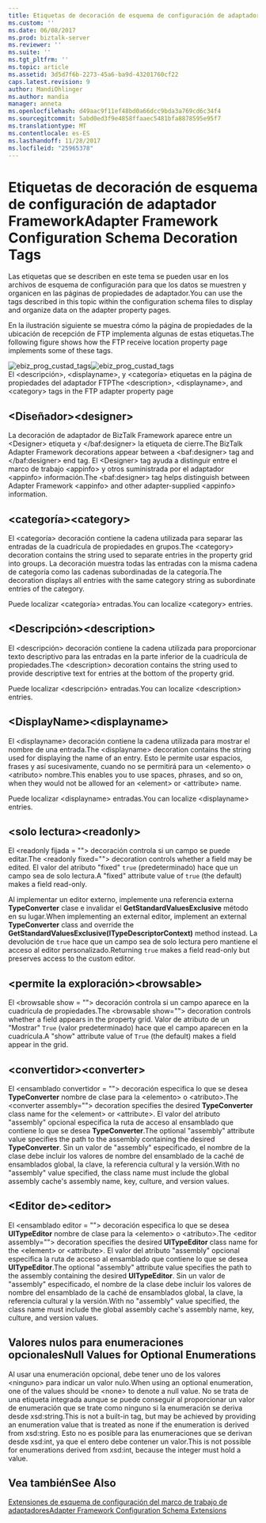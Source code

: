 ```yaml
---
title: Etiquetas de decoración de esquema de configuración de adaptador Framework | Documentos de Microsoft
ms.custom: ''
ms.date: 06/08/2017
ms.prod: biztalk-server
ms.reviewer: ''
ms.suite: ''
ms.tgt_pltfrm: ''
ms.topic: article
ms.assetid: 3d5d7f6b-2273-45a6-ba9d-43201760cf22
caps.latest.revision: 9
author: MandiOhlinger
ms.author: mandia
manager: anneta
ms.openlocfilehash: d49aac9f11ef48bd0a66dcc9bda3a769cd6c34f4
ms.sourcegitcommit: 5abd0ed3f9e4858ffaaec5481bfa8878595e95f7
ms.translationtype: MT
ms.contentlocale: es-ES
ms.lasthandoff: 11/28/2017
ms.locfileid: "25965378"
---
```

# <a name="adapter-framework-configuration-schema-decoration-tags"></a><span data-ttu-id="bfcf4-102">Etiquetas de decoración de esquema de configuración de adaptador Framework</span><span class="sxs-lookup"><span data-stu-id="bfcf4-102">Adapter Framework Configuration Schema Decoration Tags</span></span>
<span data-ttu-id="bfcf4-103">Las etiquetas que se describen en este tema se pueden usar en los archivos de esquema de configuración para que los datos se muestren y organicen en las páginas de propiedades de adaptador.</span><span class="sxs-lookup"><span data-stu-id="bfcf4-103">You can use the tags described in this topic within the configuration schema files to display and organize data on the adapter property pages.</span></span>  
  
 <span data-ttu-id="bfcf4-104">En la ilustración siguiente se muestra cómo la página de propiedades de la ubicación de recepción de FTP implementa algunas de estas etiquetas.</span><span class="sxs-lookup"><span data-stu-id="bfcf4-104">The following figure shows how the FTP receive location property page implements some of these tags.</span></span>  
  
 <span data-ttu-id="bfcf4-105">![](../core/media/ebiz-prog-custad-tags.gif "ebiz_prog_custad_tags")</span><span class="sxs-lookup"><span data-stu-id="bfcf4-105">![](../core/media/ebiz-prog-custad-tags.gif "ebiz_prog_custad_tags")</span></span>  
<span data-ttu-id="bfcf4-106">El \<descripción\>, \<displayname\>, y \<categoría\> etiquetas en la página de propiedades del adaptador FTP</span><span class="sxs-lookup"><span data-stu-id="bfcf4-106">The \<description\>, \<displayname\>, and \<category\> tags in the FTP adapter property page</span></span>  
  
## <a name="designer"></a><span data-ttu-id="bfcf4-107">\<Diseñador\></span><span class="sxs-lookup"><span data-stu-id="bfcf4-107">\<designer\></span></span>  
 <span data-ttu-id="bfcf4-108">La decoración de adaptador de BizTalk Framework aparece entre un \<Designer\> etiqueta y \</baf:designer\> la etiqueta de cierre.</span><span class="sxs-lookup"><span data-stu-id="bfcf4-108">The BizTalk Adapter Framework decorations appear between a \<baf:designer\> tag and \</baf:designer\> end tag.</span></span> <span data-ttu-id="bfcf4-109">El \<Designer\> tag ayuda a distinguir entre el marco de trabajo \<appinfo\> y otros suministrada por el adaptador \<appinfo\> información.</span><span class="sxs-lookup"><span data-stu-id="bfcf4-109">The \<baf:designer\> tag helps distinguish between Adapter Framework \<appinfo\> and other adapter-supplied \<appinfo\> information.</span></span>  
  
## <a name="category"></a><span data-ttu-id="bfcf4-110">\<categoría\></span><span class="sxs-lookup"><span data-stu-id="bfcf4-110">\<category\></span></span>  
 <span data-ttu-id="bfcf4-111">El \<categoría\> decoración contiene la cadena utilizada para separar las entradas de la cuadrícula de propiedades en grupos.</span><span class="sxs-lookup"><span data-stu-id="bfcf4-111">The \<category\> decoration contains the string used to separate entries in the property grid into groups.</span></span> <span data-ttu-id="bfcf4-112">La decoración muestra todas las entradas con la misma cadena de categoría como las cadenas subordinadas de la categoría.</span><span class="sxs-lookup"><span data-stu-id="bfcf4-112">The decoration displays all entries with the same category string as subordinate entries of the category.</span></span>  
  
 <span data-ttu-id="bfcf4-113">Puede localizar \<categoría\> entradas.</span><span class="sxs-lookup"><span data-stu-id="bfcf4-113">You can localize \<category\> entries.</span></span>  
  
## <a name="description"></a><span data-ttu-id="bfcf4-114">\<Descripción\></span><span class="sxs-lookup"><span data-stu-id="bfcf4-114">\<description\></span></span>  
 <span data-ttu-id="bfcf4-115">El \<descripción\> decoración contiene la cadena utilizada para proporcionar texto descriptivo para las entradas en la parte inferior de la cuadrícula de propiedades.</span><span class="sxs-lookup"><span data-stu-id="bfcf4-115">The \<description\> decoration contains the string used to provide descriptive text for entries at the bottom of the property grid.</span></span>  
  
 <span data-ttu-id="bfcf4-116">Puede localizar \<descripción\> entradas.</span><span class="sxs-lookup"><span data-stu-id="bfcf4-116">You can localize \<description\> entries.</span></span>  
  
## <a name="displayname"></a><span data-ttu-id="bfcf4-117">\<DisplayName\></span><span class="sxs-lookup"><span data-stu-id="bfcf4-117">\<displayname\></span></span>  
 <span data-ttu-id="bfcf4-118">El \<displayname\> decoración contiene la cadena utilizada para mostrar el nombre de una entrada.</span><span class="sxs-lookup"><span data-stu-id="bfcf4-118">The \<displayname\> decoration contains the string used for displaying the name of an entry.</span></span> <span data-ttu-id="bfcf4-119">Esto le permite usar espacios, frases y así sucesivamente, cuando no se permitirá para un \<elemento\> o \<atributo\> nombre.</span><span class="sxs-lookup"><span data-stu-id="bfcf4-119">This enables you to use spaces, phrases, and so on, when they would not be allowed for an \<element\> or \<attribute\> name.</span></span>  
  
 <span data-ttu-id="bfcf4-120">Puede localizar \<displayname\> entradas.</span><span class="sxs-lookup"><span data-stu-id="bfcf4-120">You can localize \<displayname\> entries.</span></span>  
  
## <a name="readonly"></a><span data-ttu-id="bfcf4-121">\<solo lectura\></span><span class="sxs-lookup"><span data-stu-id="bfcf4-121">\<readonly\></span></span>  
 <span data-ttu-id="bfcf4-122">El \<readonly fijada = ""\> decoración controla si un campo se puede editar.</span><span class="sxs-lookup"><span data-stu-id="bfcf4-122">The \<readonly fixed=""\> decoration controls whether a field may be edited.</span></span> <span data-ttu-id="bfcf4-123">El valor del atributo "fixed" `true` (predeterminado) hace que un campo sea de solo lectura.</span><span class="sxs-lookup"><span data-stu-id="bfcf4-123">A "fixed" attribute value of `true` (the default) makes a field read-only.</span></span>  
  
 <span data-ttu-id="bfcf4-124">Al implementar un editor externo, implemente una referencia externa **TypeConverter** clase e invalidar el **GetStandardValuesExclusive** método en su lugar.</span><span class="sxs-lookup"><span data-stu-id="bfcf4-124">When implementing an external editor, implement an external **TypeConverter** class and override the **GetStandardValuesExclusive(ITypeDescriptorContext)** method instead.</span></span> <span data-ttu-id="bfcf4-125">La devolución de `true` hace que un campo sea de solo lectura pero mantiene el acceso al editor personalizado.</span><span class="sxs-lookup"><span data-stu-id="bfcf4-125">Returning `true` makes a field read-only but preserves access to the custom editor.</span></span>  
  
## <a name="browsable"></a><span data-ttu-id="bfcf4-126">\<permite la exploración\></span><span class="sxs-lookup"><span data-stu-id="bfcf4-126">\<browsable\></span></span>  
 <span data-ttu-id="bfcf4-127">El \<browsable show = ""\> decoración controla si un campo aparece en la cuadrícula de propiedades.</span><span class="sxs-lookup"><span data-stu-id="bfcf4-127">The \<browsable show=""\> decoration controls whether a field appears in the property grid.</span></span> <span data-ttu-id="bfcf4-128">Valor de atributo de un "Mostrar" `True` (valor predeterminado) hace que el campo aparecen en la cuadrícula.</span><span class="sxs-lookup"><span data-stu-id="bfcf4-128">A "show" attribute value of `True` (the default) makes a field appear in the grid.</span></span>  
  
## <a name="converter"></a><span data-ttu-id="bfcf4-129">\<convertidor\></span><span class="sxs-lookup"><span data-stu-id="bfcf4-129">\<converter\></span></span>  
 <span data-ttu-id="bfcf4-130">El \<ensamblado convertidor = ""\> decoración especifica lo que se desea **TypeConverter** nombre de clase para la \<elemento\> o \<atributo\>.</span><span class="sxs-lookup"><span data-stu-id="bfcf4-130">The \<converter assembly=""\> decoration specifies the desired **TypeConverter** class name for the \<element\> or \<attribute\>.</span></span> <span data-ttu-id="bfcf4-131">El valor del atributo "assembly" opcional especifica la ruta de acceso al ensamblado que contiene lo que se desea **TypeConverter**.</span><span class="sxs-lookup"><span data-stu-id="bfcf4-131">The optional "assembly" attribute value specifies the path to the assembly containing the desired **TypeConverter**.</span></span> <span data-ttu-id="bfcf4-132">Sin un valor de "assembly" especificado, el nombre de la clase debe incluir los valores de nombre del ensamblado de la caché de ensamblados global, la clave, la referencia cultural y la versión.</span><span class="sxs-lookup"><span data-stu-id="bfcf4-132">With no "assembly" value specified, the class name must include the global assembly cache's assembly name, key, culture, and version values.</span></span>  
  
## <a name="editor"></a><span data-ttu-id="bfcf4-133">\<Editor de\></span><span class="sxs-lookup"><span data-stu-id="bfcf4-133">\<editor\></span></span>  
 <span data-ttu-id="bfcf4-134">El \<ensamblado editor = ""\> decoración especifica lo que se desea **UITypeEditor** nombre de clase para la \<elemento\> o \<atributo\>.</span><span class="sxs-lookup"><span data-stu-id="bfcf4-134">The \<editor assembly=""\> decoration specifies the desired **UITypeEditor** class name for the \<element\> or \<attribute\>.</span></span> <span data-ttu-id="bfcf4-135">El valor del atributo "assembly" opcional especifica la ruta de acceso al ensamblado que contiene lo que se desea **UITypeEditor**.</span><span class="sxs-lookup"><span data-stu-id="bfcf4-135">The optional "assembly" attribute value specifies the path to the assembly containing the desired **UITypeEditor**.</span></span> <span data-ttu-id="bfcf4-136">Sin un valor de "assembly" especificado, el nombre de la clase debe incluir los valores de nombre del ensamblado de la caché de ensamblados global, la clave, la referencia cultural y la versión.</span><span class="sxs-lookup"><span data-stu-id="bfcf4-136">With no "assembly" value specified, the class name must include the global assembly cache's assembly name, key, culture, and version values.</span></span>  
  
## <a name="null-values-for-optional-enumerations"></a><span data-ttu-id="bfcf4-137">Valores nulos para enumeraciones opcionales</span><span class="sxs-lookup"><span data-stu-id="bfcf4-137">Null Values for Optional Enumerations</span></span>  
 <span data-ttu-id="bfcf4-138">Al usar una enumeración opcional, debe tener uno de los valores \<ninguno\> para indicar un valor nulo.</span><span class="sxs-lookup"><span data-stu-id="bfcf4-138">When using an optional enumeration, one of the values should be \<none\> to denote a null value.</span></span> <span data-ttu-id="bfcf4-139">No se trata de una etiqueta integrada aunque se puede conseguir al proporcionar un valor de enumeración que se trate como ninguno si la enumeración se deriva desde xsd:string.</span><span class="sxs-lookup"><span data-stu-id="bfcf4-139">This is not a built-in tag, but may be achieved by providing an enumeration value that is treated as none if the enumeration is derived from xsd:string.</span></span> <span data-ttu-id="bfcf4-140">Esto no es posible para las enumeraciones que se derivan desde xsd:int, ya que el entero debe contener un valor.</span><span class="sxs-lookup"><span data-stu-id="bfcf4-140">This is not possible for enumerations derived from xsd:int, because the integer must hold a value.</span></span>  
  
## <a name="see-also"></a><span data-ttu-id="bfcf4-141">Vea también</span><span class="sxs-lookup"><span data-stu-id="bfcf4-141">See Also</span></span>  
 [<span data-ttu-id="bfcf4-142">Extensiones de esquema de configuración del marco de trabajo de adaptadores</span><span class="sxs-lookup"><span data-stu-id="bfcf4-142">Adapter Framework Configuration Schema Extensions</span></span>](../core/adapter-framework-configuration-schema-extensions.md)
